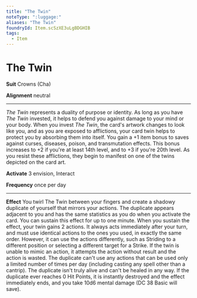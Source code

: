 ```yaml
---
title: "The Twin"
noteType: ":luggage:"
aliases: "The Twin"
foundryId: Item.scSzXE3uLgBDGHIB
tags:
  - Item
---
```


# The Twin

**Suit** Crowns (Cha)

**Alignment** neutral

* * *

_The Twin_ represents a duality of purpose or identity. As long as you have _The Twin_ invested, it helps to defend you against damage to your mind or your body. When you invest _The Twin_, the card's artwork changes to look like you, and as you are exposed to afflictions, your card twin helps to protect you by absorbing them into itself. You gain a +1 item bonus to saves against curses, diseases, poison, and transmutation effects. This bonus increases to +2 if you're at least 14th level, and to +3 if you're 20th level. As you resist these afflictions, they begin to manifest on one of the twins depicted on the card art.

**Activate** 3 envision, Interact

**Frequency** once per day

* * *

**Effect** You twirl The Twin between your fingers and create a shadowy duplicate of yourself that mirrors your actions. The duplicate appears adjacent to you and has the same statistics as you do when you activate the card. You can sustain this effect for up to one minute. When you sustain the effect, your twin gains 2 actions. It always acts immediately after your turn, and must use identical actions to the ones you used, in exactly the same order. However, it can use the actions differently, such as Striding to a different position or selecting a different target for a Strike. If the twin is unable to mimic an action, it attempts the action without result and the action is wasted. The duplicate can't use any actions that can be used only a limited number of times per day (including casting any spell other than a cantrip). The duplicate isn't truly alive and can't be healed in any way. If the duplicate ever reaches 0 Hit Points, it is instantly destroyed and the effect immediately ends, and you take 10d6 mental damage (DC 38 Basic will save).
